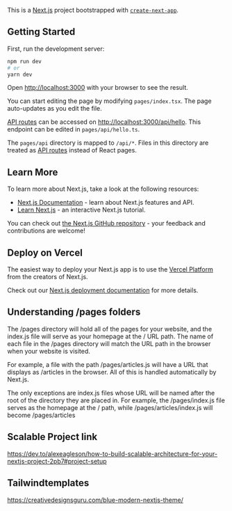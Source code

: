 This is a [Next.js](https://nextjs.org/) project bootstrapped with [`create-next-app`](https://github.com/vercel/next.js/tree/canary/packages/create-next-app).

## Getting Started

First, run the development server:

```bash
npm run dev
# or
yarn dev
```

Open [http://localhost:3000](http://localhost:3000) with your browser to see the result.

You can start editing the page by modifying `pages/index.tsx`. The page auto-updates as you edit the file.

[API routes](https://nextjs.org/docs/api-routes/introduction) can be accessed on [http://localhost:3000/api/hello](http://localhost:3000/api/hello). This endpoint can be edited in `pages/api/hello.ts`.

The `pages/api` directory is mapped to `/api/*`. Files in this directory are treated as [API routes](https://nextjs.org/docs/api-routes/introduction) instead of React pages.

## Learn More

To learn more about Next.js, take a look at the following resources:

- [Next.js Documentation](https://nextjs.org/docs) - learn about Next.js features and API.
- [Learn Next.js](https://nextjs.org/learn) - an interactive Next.js tutorial.

You can check out [the Next.js GitHub repository](https://github.com/vercel/next.js/) - your feedback and contributions are welcome!

## Deploy on Vercel

The easiest way to deploy your Next.js app is to use the [Vercel Platform](https://vercel.com/new?utm_medium=default-template&filter=next.js&utm_source=create-next-app&utm_campaign=create-next-app-readme) from the creators of Next.js.

Check out our [Next.js deployment documentation](https://nextjs.org/docs/deployment) for more details.

## Understanding /pages folders

The /pages directory will hold all of the pages for your website, and the index.js file will serve as your homepage at the / URL path. The name of each file in the /pages directory will match the URL path in the browser when your website is visited.

For example, a file with the path /pages/articles.js will have a URL that displays as /articles in the browser. All of this is handled automatically by Next.js.

The only exceptions are index.js files whose URL will be named after the root of the directory they are placed in. For example, the /pages/index.js file serves as the homepage at the / path, while /pages/articles/index.js will become /pages/articles

## Scalable Project link

https://dev.to/alexeagleson/how-to-build-scalable-architecture-for-your-nextjs-project-2pb7#project-setup

## Tailwindtemplates

https://creativedesignsguru.com/blue-modern-nextjs-theme/
